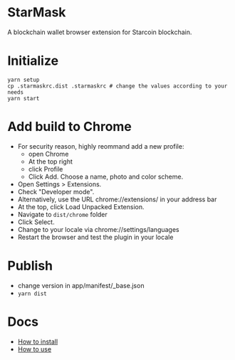 # StarMask
A blockchain wallet browser extension for Starcoin blockchain.

# Initialize
```
yarn setup
cp .starmaskrc.dist .starmaskrc # change the values according to your needs
yarn start
```

# Add build to Chrome
- For security reason, highly reommand add a new profile: 
    - open Chrome
    - At the top right
    - click Profile
    - Click Add. Choose a name, photo and color scheme.
- Open Settings > Extensions.
- Check "Developer mode".
- Alternatively, use the URL chrome://extensions/ in your address bar
- At the top, click Load Unpacked Extension.
- Navigate to `dist/chrome` folder
- Click Select.
- Change to your locale via chrome://settings/languages
- Restart the browser and test the plugin in your locale

# Publish
- change version in app/manifest/_base.json
- `yarn dist`

# Docs
- [How to install](./docs/how-to-install)
- [How to use](./docs/how-to-use)